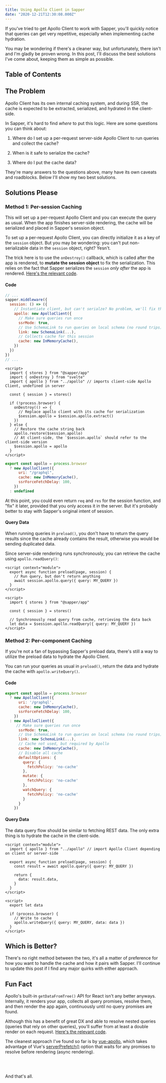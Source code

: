```yaml
---
title: Using Apollo Client in Sapper
date: "2020-12-21T12:30:08.000Z"
---
```


If you've tried to get Apollo Client to work with Sapper, you'll quickly notice that queries can get very repetitive, especially when implementing cache hydration.

You may be wondering if there's a cleaner way, but unfortunately, there isn't and I'm gladly be proven wrong. In this post, I'll discuss the best solutions I've come about, keeping them as simple as possible.

## Table of Contents

<!-- toc -->

## The Problem

Apollo Client has its own internal caching system, and during SSR, the cache is expected to be extracted, serialized, and hydrated in the client-side.

In Sapper, it's hard to find _where_ to put this logic. Here are some questions you can think about:

1. Where do I set up a per-request server-side Apollo Client to run queries and collect the cache?

2. When is it safe to serialize the cache?

3. Where do I put the cache data?

They're many answers to the questions above, many have its own caveats and roadblocks. Below I'll show my two best solutions.

## Solutions Please

### Method 1: Per-session Caching

This will set up a per-request Apollo Client and you can execute the query as usual. When the app finishes server-side rendering, the cache will be serialized and placed in Sapper's session object.

To set up a per-request Apollo Client, you can directly initialize it as a key of the `session` object. But you may be wondering: you can't put non-serializable data in the `session` object, right? Yesn't.

The trick here is to use the `onDestroy()` callback, which is called after the app is rendered, to **mutate the session object** to fix the serialization. This relies on the fact that Sapper serializes the `session` _only after_ the app is rendered. [Here's the relevant code](https://github.com/sveltejs/sapper/blob/6b143313f422ec670f7cc13ebfc415e2aa1d89e1/runtime/src/server/middleware/get_page_handler.ts#L312-L323).

#### Code

```js:title=server.js
// ...
sapper.middleware({
  session: () => ({
    // Instantiate client, but can't serialze? No problem, we'll fix this later
    apollo: new ApolloClient({
      // Make sure queries run once
      ssrMode: true,
      // Use SchemaLink to run queries on local schema (no round trips)
      link: new SchemaLink(...),
      // Collects cache for this session
      cache: new InMemoryCache(),
    })
  })
})
// ...
```

```html:title=_layout.svelte
<script>
  import { stores } from "@sapper/app"
  import { onDestroy } from "svelte"
  import { apollo } from "../apollo" // imports client-side Apollo Client, undefined in server

  const { session } = stores()

  if (!process.browser) {
    onDestroy(() => {
      // Replace apollo client with its cache for serialization
      $session.apollo = $session.apollo.extract()
    })
  } else {
    // Restore the cache string back
    apollo.restore($session.apollo)
    // At client-side, the `$session.apollo` should refer to the client-side version
    $session.apollo = apollo
  }
</script>
```

```js:title=apollo.js
export const apollo = process.browser
  ? new ApolloClient({
      uri: "/graphql",
      cache: new InMemoryCache(),
      ssrForceFetchDelay: 100,
    })
  : undefined
```

At this point, you could even return `req` and `res` for the session function, and "fix" it later, provided that you only access it in the server. But it's probably better to stay with Sapper's original intent of session.

#### Query Data

When running queries in `preload()`, you don't have to return the query results since the cache already contains the result, otherwise you would be sending duplicated data.

Since server-side rendering runs synchronously, you can retrieve the cache using `apollo.readQuery()`:

```html:title=index.svelte
<script context="module">
  export async function preload(page, session) {
    // Run query, but don't return anything
    await session.apollo.query({ query: MY_QUERY })
  }
</script>

<script>
  import { stores } from "@sapper/app"

  const { session } = stores()

  // Synchronously read query from cache, retrieving the data back
  let data = $session.apollo.readQuery({ query: MY_QUERY })
</script>
```

### Method 2: Per-component Caching

If you're not a fan of bypassing Sapper's preload data, there's still a way to utilize the preload data to hydrate the Apollo Client.

You can run your queries as usual in `preload()`, return the data and hydrate the cache with `apollo.writeQuery()`.

#### Code

```js:title=apollo.js
export const apollo = process.browser
  ? new ApolloClient({
      uri: '/graphql',
      cache: new InMemoryCache(),
      ssrForceFetchDelay: 100,
    })
  : new ApolloClient({
     // Make sure queries run once
      ssrMode: true,
      // Use SchemaLink to run queries on local schema (no round trips)
      link: new SchemaLink(...),
      // Cache not used, but required by Apollo
      cache: new InMemoryCache(),
      // Disable all cache
      defaultOptions: {
        query: {
          fetchPolicy: 'no-cache'
        },
        mutate: {
          fetchPolicy: 'no-cache'
        },
        watchQuery: {
          fetchPolicy: 'no-cache'
        }
      }
    })
```

#### Query Data

The data query flow should be similar to fetching REST data. The only extra thing is to hydrate the cache in the client-side.

```html:title=index.svelte
<script context="module">
  import { apollo } from "../apollo" // import Apollo Client depending on client or server-side

  export async function preload(page, session) {
    const result = await apollo.query({ query: MY_QUERY })

    return {
      data: result.data,
    }
  }
</script>

<script>
  export let data

  if (process.browser) {
    // Write to cache
    apollo.writeQuery({ query: MY_QUERY, data: data })
  }
</script>
```

## Which is Better?

There's no right method between the two, it's all a matter of preference for how you want to handle the cache and how it pairs with Sapper. I'll continue to update this post if I find any major quirks with either approach.

## Fun Fact

Apollo's built-in `getDataFromTree()` API for React isn't any better anyways. Internally, it renders your app, collects all query promises, resolve them, and then render the app again, continuously until no query promises are found.

Although this has a benefit of great DX and able to resolve nested queries (queries that rely on other queries), you'll suffer from at least a double render on each request. [Here's the relevant code](https://github.com/apollographql/apollo-client/blob/e7739b60155d8f20d92bbf89a3050ed561a7819c/src/react/ssr/getDataFromTree.ts).

The cleanest approach I've found so far is by [vue-apollo](https://apollo.vuejs.org/guide/ssr.html), which takes advantage of Vue's [serverPrefetch()](https://ssr.vuejs.org/guide/data.html#logic-collocation-with-components) option that waits for any promises to resolve before rendering (async rendering).

<br/>
<br/>

And that's all.
